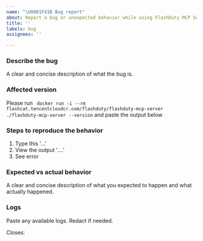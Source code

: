 ```yaml
---
name: "\U0001F41B Bug report"
about: Report a bug or unexpected behavior while using FlashDuty MCP Server
title: ''
labels: bug
assignees: ''

---
```


### Describe the bug

A clear and concise description of what the bug is.

### Affected version

Please run ` docker run -i --rm flashcat.tencentcloudcr.com/flashduty/flashduty-mcp-server ./flashduty-mcp-server --version` and paste the output below

### Steps to reproduce the behavior

1. Type this '...'
2. View the output '....'
3. See error

### Expected vs actual behavior

A clear and concise description of what you expected to happen and what actually happened.

### Logs

Paste any available logs. Redact if needed.

Closes:

